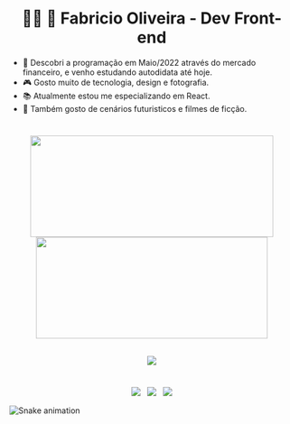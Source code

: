 <h1 align="center" display="inline">👩‍💻 🚀 Fabricio Oliveira - Dev Front-end</h1>

* 💙 Descobri a programação em Maio/2022 através do mercado financeiro, e venho estudando autodidata até hoje.
* 🎮 Gosto muito de tecnologia, design e fotografia.
* 📚 Atualmente estou me especializando em React.
* 🌃 Também gosto de cenários futuristicos e filmes de ficção.

#

<div align="center" display="inline">
  <a href="https://github.com/gabriellima2">
  <img height="180em" src="https://github-readme-stats.vercel.app/api?username=fabricio-odn&count_private=true&include_all_commits=yes&show_icons=true&theme=codeSTACKr&locale=pt-br" width="430px"/>
  <img height="180em" src="https://github-readme-stats.vercel.app/api/top-langs/?username=fabricio-odn&layout=compact&langs_count=7&theme=codeSTACKr&locale=pt-br&hide_border=true" width="410px"/>
</div>

<br />

<p align="center">
  <a href="https://skillicons.dev">
    <img src="https://skillicons.dev/icons?i=html,css,js,react,vite,nextjs,styledcomponents,tailwind,figma" />
  </a>
</p>

#

<p align="center">
  <a href="mailto:fabriciodeoliveira334@gmail.com" alt="Link para Gmail" rel="noreferrer" target="_blank">
  <img src="https://img.shields.io/badge/Gmail-D14836?style=for-the-badge&logo=gmail&logoColor=white" /></a>
  &nbsp;
  <a href="https://www.linkedin.com/in/fabricio-on/" alt="Link para Linkedin" rel="noreferrer" target="_blank">
  <img src="https://img.shields.io/badge/LinkedIn-0077B5?style=for-the-badge&logo=linkedin&logoColor=white" /></a>
  &nbsp;
  <a href="" alt="Link para meu site(portfólio)" rel="noreferrer" target="_blank">
  <img src="https://img.shields.io/badge/Meu%20Website-EDD11D?style=for-the-badge" /></a>
</p>
  
![Snake animation](https://github.com/fabricio-odn/fabricio-odn/blob/output/github-contribution-grid-snake.svg)
